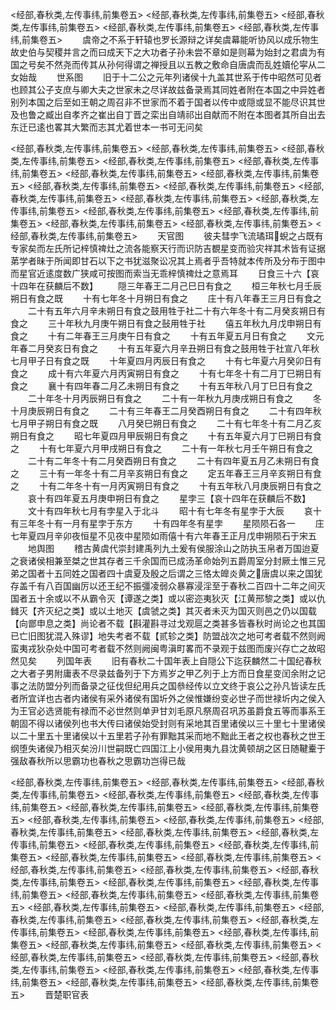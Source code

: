 <!-- { "loadSidebar": true } -->

<经部,春秋类,左传事纬,前集卷五>
<经部,春秋类,左传事纬,前集卷五>
<经部,春秋类,左传事纬,前集卷五>
<经部,春秋类,左传事纬,前集卷五>
<经部,春秋类,左传事纬,前集卷五>
　　虞帝之不系于轩辕也罗长源辩之详矣虞幕能听协风以成乐物生故史伯与契稷并言之而曰成天下之大功者子孙未尝不章如是则幕为始封之君虞为有国之号矣不然尧而传其从孙何得谓之禅授且以五教之敷命自唐虞而乱姓嬻伦寜从二女始哉
　　世系图
　　旧于十二公之元年列诸侯十九盖其世系于传中昭然可见者也顾其公子支庶与卿大夫之世家未之尽详故兹备录焉其同姓者附在本国之中异姓者别列本国之后至如王朝之周召非不世家而不着于国者以传中或隠或显不能尽识其世及也鲁之臧出自孝齐之崔出自丁晋之栾出自靖祁出自献而不附在本图者其所自出去东迁已逺也畧其大繁而志其尤着世本一书可无问矣

<经部,春秋类,左传事纬,前集卷五>
<经部,春秋类,左传事纬,前集卷五>
<经部,春秋类,左传事纬,前集卷五>
<经部,春秋类,左传事纬,前集卷五>
<经部,春秋类,左传事纬,前集卷五>
<经部,春秋类,左传事纬,前集卷五>
<经部,春秋类,左传事纬,前集卷五>
<经部,春秋类,左传事纬,前集卷五>
<经部,春秋类,左传事纬,前集卷五>
<经部,春秋类,左传事纬,前集卷五>
<经部,春秋类,左传事纬,前集卷五>
<经部,春秋类,左传事纬,前集卷五>
<经部,春秋类,左传事纬,前集卷五>
<经部,春秋类,左传事纬,前集卷五>
<经部,春秋类,左传事纬,前集卷五>
<经部,春秋类,左传事纬,前集卷五>
<经部,春秋类,左传事纬,前集卷五>
　　天官图
　　彼夫彗孛飞流璚珥蜺之占既有专家矣而左氏所记梓慎禆灶之流各能察天行而识防吉覩星变而验灾祥其术皆有证据苐学者昧于所闻即甘石以下之书犹滋聚讼况其上焉者乎吾特就本传所及分布于图中而星官近逺度数广狭咸可按图而索当无乖梓慎禆灶之意焉耳
　　日食三十六【哀十四年在获麟后不数】
　　隠三年春王二月己巳日有食之
　　桓三年秋七月壬辰朔日有食之既
　　十有七年冬十月朔日有食之
　　庄十有八年春王三月日有食之
　　二十有五年六月辛未朔日有食之鼓用牲于社二十有六年冬十有二月癸亥朔日有食之
　　三十年秋九月庚午朔日有食之鼔用牲于社
　　僖五年秋九月戊申朔日有食之
　　十有二年春王三月庚午日有食之
　　十有五年夏五月日有食之
　　文元年春二月癸亥日有食之
　　十有五年夏六月辛丑朔日有食之鼓用牲于社宣八年秋七月甲子日有食之既
　　十年夏四月丙辰日有食之
　　十有七年夏六月癸卯日有食之
　　成十有六年夏六月丙寅朔日有食之
　　十有七年冬十有二月丁巳朔日有食之
　　襄十有四年春二月乙未朔日有食之
　　十有五年秋八月丁巳日有食之
　　二十年冬十月丙辰朔日有食之
　　二十有一年秋九月庚戌朔日有食之
　　冬十月庚辰朔日有食之
　　二十有三年春王二月癸酉朔日有食之
　　二十有四年秋七月甲子朔日有食之既
　　八月癸巳朔日有食之
　　二十有七年冬十有二月乙亥朔日有食之
　　昭七年夏四月甲辰朔日有食之
　　十有五年夏六月丁巳朔日有食之
　　十有七年夏六月甲戌朔日有食之
　　二十有一年秋七月壬午朔日有食之
　　二十有二年冬十有二月癸酉朔日有食之
　　二十有四年夏五月乙未朔日有食之
　　三十有一年冬十有二月辛亥朔日有食之
　　定五年春王三月辛亥朔日有食之
　　十有二年冬十有一月丙寅朔日有食之
　　十有五年秋八月庚辰朔日有食之
　　哀十有四年夏五月庚申朔日有食之
　　星孛三【哀十四年在获麟后不数】
　　文十有四年秋七月有孛星入于北斗
　　昭十有七年冬有星孛于大辰
　　哀十有三年冬十有一月有星孛于东方
　　十有四年冬有星孛
　　星陨陨石各一
　　庄七年夏四月辛卯夜恒星不见夜中星陨如雨僖十有六年春王正月戊申朔陨石于宋五
　　地舆图
　　稽古黄虞代崇封建禹列九土爰有侯服涂山之防执玉帛者万国迨夏之衰诸侯相兼至桀之世其存者三千余国而已成汤革命始列五爵周室分封厥土惟三兄弟之国者十五同姓之国者四十虞夏及殷之后谓之三恪太皥炎黄之唐虞以来之国犹存盖千有八百国幽厉以还王纪不振彊凌弱众暴寡浸淫至于春秋二百四十二年之间灭国者五十余或以不从霸令灭【谭遂之类】或以密迩夷狄灭【江黄邢黎之类】或以仇雠灭【齐灭纪之类】或以土地灭【虞虢之类】其灭者未灭为国灭则邑之仍以国载【向鄫申息之类】尚论者不载【斟灌斟寻过戈观扈之类甚多皆春秋时尚论之也其国已亡旧图犹混入殊谬】地失考者不载【贰轸之类】防盟战次之地可考者载不然则阙蛮夷戎狄杂处中国可考者载不然则阙闽粤滇町畧而不录观于兹图而废兴存亡之故昭然见矣
　　列国年表
　　旧有春秋二十国年表上自隠公下迄获麟然二十国纪春秋之大者子男附庸表不尽录兹备列于下方焉岁之甲乙列于上方而日食星变闰余附之记事之法防盟分列而备录之征伐但纪用兵之国叅经传以立文终于哀公之孙凡皆读左氏者所宜详也古者内诸侯有采外诸侯有国圻外之侯惟嫌纷变必世子而世禄圻内之侯入为王官必选贤能有禄而不必世然则单尹甘刘毛原凡祭周召巩苏虽爵食五等而事系王朝固不得以诸侯列也书大传曰诸侯始受封则有采地其百里诸侯以三十里七十里诸侯以二十里五十里诸侯以十五里若子孙有罪黜其采而地不黜此王者之权也春秋之世王纲堕失诸侯乃相灭矣汾川世嗣既亡四国江上小侯用夷九县沈黄顿胡之区日随鞬櫜于强敌春秋所以思霸功也春秋之思霸功岂得已哉

<经部,春秋类,左传事纬,前集卷五>
<经部,春秋类,左传事纬,前集卷五>
<经部,春秋类,左传事纬,前集卷五>
<经部,春秋类,左传事纬,前集卷五>
<经部,春秋类,左传事纬,前集卷五>
<经部,春秋类,左传事纬,前集卷五>
<经部,春秋类,左传事纬,前集卷五>
<经部,春秋类,左传事纬,前集卷五>
<经部,春秋类,左传事纬,前集卷五>
<经部,春秋类,左传事纬,前集卷五>
<经部,春秋类,左传事纬,前集卷五>
<经部,春秋类,左传事纬,前集卷五>
<经部,春秋类,左传事纬,前集卷五>
<经部,春秋类,左传事纬,前集卷五>
<经部,春秋类,左传事纬,前集卷五>
<经部,春秋类,左传事纬,前集卷五>
<经部,春秋类,左传事纬,前集卷五>
<经部,春秋类,左传事纬,前集卷五>
<经部,春秋类,左传事纬,前集卷五>
<经部,春秋类,左传事纬,前集卷五>
<经部,春秋类,左传事纬,前集卷五>
<经部,春秋类,左传事纬,前集卷五>
<经部,春秋类,左传事纬,前集卷五>
<经部,春秋类,左传事纬,前集卷五>
<经部,春秋类,左传事纬,前集卷五>
<经部,春秋类,左传事纬,前集卷五>
<经部,春秋类,左传事纬,前集卷五>
<经部,春秋类,左传事纬,前集卷五>
<经部,春秋类,左传事纬,前集卷五>
<经部,春秋类,左传事纬,前集卷五>
<经部,春秋类,左传事纬,前集卷五>
<经部,春秋类,左传事纬,前集卷五>
<经部,春秋类,左传事纬,前集卷五>
<经部,春秋类,左传事纬,前集卷五>
<经部,春秋类,左传事纬,前集卷五>
<经部,春秋类,左传事纬,前集卷五>
<经部,春秋类,左传事纬,前集卷五>
<经部,春秋类,左传事纬,前集卷五>
<经部,春秋类,左传事纬,前集卷五>
　　晋楚职官表
